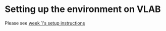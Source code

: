 # Setting up the environment on VLAB

Please see [week 1's setup instructions](https://gitlab.cse.unsw.edu.au/COMP6771/20T2-cs6771-tut01/-/blob/master/SETUP.md)